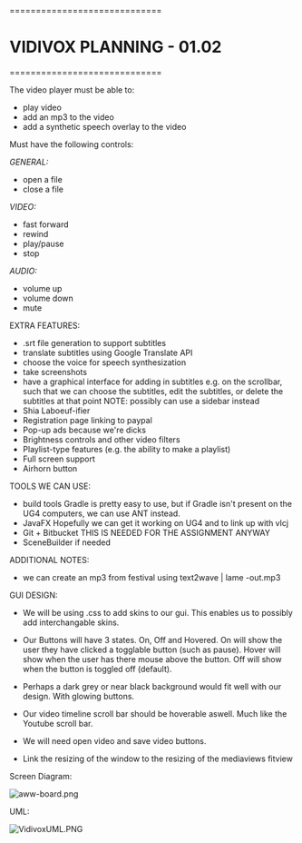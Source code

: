=============================
# VIDIVOX PLANNING - 01.02 #
=============================

The video player must be able to:

* play video
* add an mp3 to the video
* add a synthetic speech overlay to the video

Must have the following controls:

*GENERAL:*
* open a file
* close a file

*VIDEO:*

* fast forward
* rewind
* play/pause
* stop

*AUDIO:* 

* volume up
* volume down
* mute

EXTRA FEATURES:

* .srt file generation to support subtitles
* translate subtitles using Google Translate API
* choose the voice for speech synthesization
* take screenshots
* have a graphical interface for adding in subtitles e.g. on the scrollbar, such that we can choose the subtitles, edit the subtitles, or delete the subtitles at that point
NOTE: possibly can use a sidebar instead
* Shia Laboeuf-ifier
* Registration page linking to paypal
* Pop-up ads because we're dicks
* Brightness controls and other video filters
* Playlist-type features (e.g. the ability to make a playlist)
* Full screen support
* Airhorn button

TOOLS WE CAN USE:

* build tools
	Gradle is pretty easy to use, but if Gradle isn't present on the UG4
	computers, we can use ANT instead.
* JavaFX
	Hopefully we can get it working on UG4 and to link up with vlcj
* Git + Bitbucket
	THIS IS NEEDED FOR THE ASSIGNMENT ANYWAY
* SceneBuilder
	if needed

ADDITIONAL NOTES:

* we can create an mp3 from festival using
	text2wave | lame -out.mp3

GUI DESIGN:

* We will be using .css to add skins to our gui. This enables us to possibly add interchangable skins.

* Our Buttons will have 3 states. On, Off and Hovered. On will show the user they have clicked a togglable button (such as pause). Hover will show when the user has there mouse above the button. Off will show when the button is toggled off (default).

* Perhaps a dark grey or near black background would fit well with our design. With glowing buttons.

* Our video timeline scroll bar should be hoverable aswell. Much like the Youtube scroll bar.

* We will need open video and save video buttons.

* Link the resizing of the window to the resizing of the mediaviews fitview



Screen Diagram:

![aww-board.png](https://bitbucket.org/repo/jBjpGX/images/3613898520-aww-board.png)

UML:

![VidivoxUML.PNG](https://bitbucket.org/repo/jBjpGX/images/3845927551-VidivoxUML.PNG)